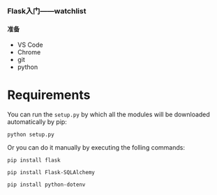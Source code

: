 ### Flask入门——watchlist
#### 准备
* VS Code
* Chrome
* git 
* python


# Requirements
You can run the `setup.py` by which all the modules will be downloaded automatically by pip:
```
python setup.py
```
Or you can do it manually by executing the folling commands:
```
pip install flask
```
```
pip install Flask-SQLAlchemy 
```
```
pip install python-dotenv
```

